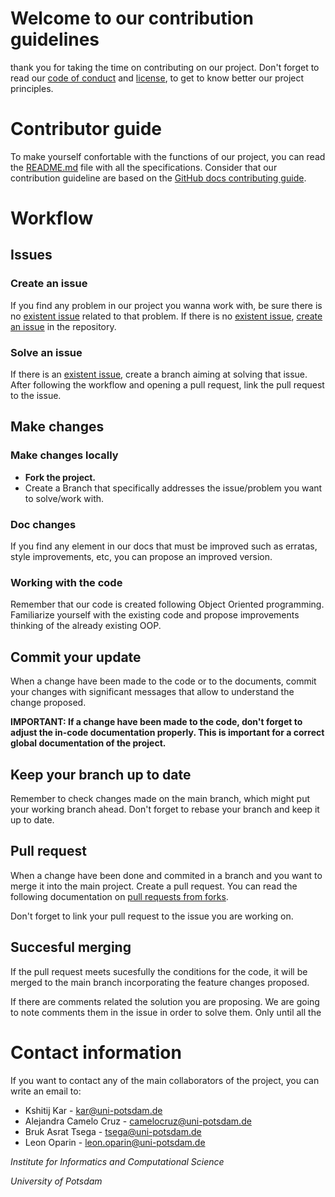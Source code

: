 # Welcome to our contribution guidelines 

thank you for taking the time on contributing on our project. Don't forget to read our [code of conduct](conduct.md) and [license](LICENSE.md), to get to know better our project principles. 

# Contributor guide

To make yourself confortable with the functions of our project, you can read the [README.md](README.md) file with all the specifications. Consider that our contribution guideline are based on the [GitHub docs contributing guide](https://github.com/github/docs/blob/main/CONTRIBUTING.md).


# Workflow

## Issues

### Create an issue

If you find any problem in our project you wanna work with, be sure there is no [existent issue](https://gitup.uni-potsdam.de/kar/global_inflation_analyser/-/issues?sort=created_date&state=opened) related to that problem. If there is no [existent issue](https://gitup.uni-potsdam.de/kar/global_inflation_analyser/-/issues?sort=created_date&state=opened), [create an issue](https://gitup.uni-potsdam.de/kar/global_inflation_analyser/-/issues/new) in the repository. 

### Solve an issue

If there is an [existent issue](https://gitup.uni-potsdam.de/kar/global_inflation_analyser/-/issues?sort=created_date&state=opened), create a branch aiming at solving that issue. After following the workflow and opening a pull request, link the pull request to the issue.

## Make changes

### Make changes locally

- **Fork the project.**
- Create a Branch that specifically addresses the issue/problem you want to solve/work with.


### Doc changes

If you find any element in our docs that must be improved such as erratas, style improvements, etc, you can propose an improved version.

### Working with the code

Remember that our code is created following Object Oriented programming. Familiarize yourself with the existing code and propose improvements thinking of the already existing OOP.

## Commit your update

When a change have been made to the code or to the documents, commit your changes with significant messages that allow to understand the change proposed.

**IMPORTANT: If a change have been made to the code, don't forget to adjust the in-code documentation properly. This is important for a correct global documentation of the project.**

## Keep your branch up to date

Remember to check changes made on the main branch, which might put your working branch ahead. Don't forget to rebase your branch and keep it up to date.

## Pull request

When a change have been done and commited in a branch and you want to merge it into the main project. Create a pull request. You can read the following documentation on [pull requests from forks](https://docs.github.com/en/pull-requests/collaborating-with-pull-requests/proposing-changes-to-your-work-with-pull-requests/creating-a-pull-request-from-a-fork). 

Don't forget to link your pull request to the issue you are working on.


## Succesful merging

If the pull request meets sucesfully the conditions for the code, it will be merged to the main branch incorporating the feature changes proposed.

If there are comments related the solution you are proposing. We are going to note comments them in the issue in order to solve them. Only until all the 

# Contact information

If you want to contact any of the main collaborators of the project, you can write an email to:

- Kshitij Kar - [kar@uni-potsdam.de](mailto:kar@uni-potsdam.de)
- Alejandra Camelo Cruz - [camelocruz@uni-potsdam.de](mailto:camelocruz@uni-potsdam.de)
- Bruk Asrat Tsega - [tsega@uni-potsdam.de](mailto:tsega@uni-potsdam.de)
- Leon Oparin - [leon.oparin@uni-potsdam.de](mailto:leon.oparin@uni-potsdam.de)

*Institute for Informatics and Computational Science*

*University of Potsdam*
